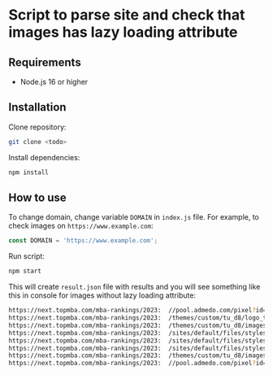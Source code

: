 # Script to parse site and check that images has lazy loading attribute

## Requirements

- Node.js 16 or higher

## Installation

Clone repository:

```bash
git clone <todo>
```

Install dependencies:

```bash
npm install
```

## How to use

To change domain, change variable `DOMAIN` in `index.js` file. For example, to check images on `https://www.example.com`:

```javascript
const DOMAIN = 'https://www.example.com';
```

Run script:

```bash
npm start
```

This will create `result.json` file with results and you will see something like this in console for images without lazy loading attribute:

```bash
https://next.topmba.com/mba-rankings/2023:  //pool.admedo.com/pixel?id=136039&t=img
https://next.topmba.com/mba-rankings/2023:  /themes/custom/tu_d8/logo_tm.svg
https://next.topmba.com/mba-rankings/2023:  /themes/custom/tu_d8/images/user-icon-white.svg
https://next.topmba.com/mba-rankings/2023:  /sites/default/files/styles/350x168/public/articles/lead-images/stan325untitled.jpg.webp
https://next.topmba.com/mba-rankings/2023:  /sites/default/files/styles/350x168/public/articles/lead-images/hec_paris_lead_0.jpg.webp
https://next.topmba.com/mba-rankings/2023:  /sites/default/files/styles/350x168/public/articles/lead-images/yonsei_university_lead.jpg.webp
https://next.topmba.com/mba-rankings/2023:  /themes/custom/tu_d8/images/reg_form/logo.png
https://next.topmba.com/mba-rankings/2023:  //pool.admedo.com/pixel?id=136039&t=img
```

